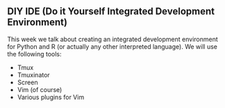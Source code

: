 ## DIY IDE (Do it Yourself Integrated Development Environment)

This week we talk about creating an integrated development environment for Python 
and R (or actually any other interpreted language). We will use the 
following tools:
- Tmux
- Tmuxinator
- Screen
- Vim (of course)
- Various plugins for Vim 
